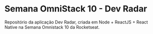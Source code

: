 # Semana OmniStack 10 - Dev Radar 
Repositório da aplicação Dev Radar, criada  em Node + ReactJS + React Native na Semana Omnistack 10 da Rocketseat.
